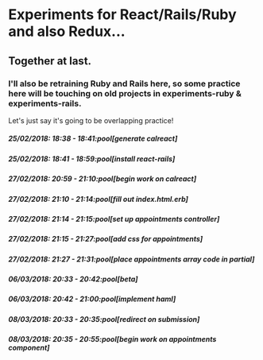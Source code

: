 # Experiments for React/Rails/Ruby and also Redux...
## Together at last.
### I'll also be retraining Ruby and Rails here, so some practice here will be touching on old projects in experiments-ruby & experiments-rails.

Let's just say it's going to be overlapping practice!

##### 25/02/2018: 18:38 - 18:41:pool[generate calreact]

##### 25/02/2018: 18:41 - 18:59:pool[install react-rails]

##### 27/02/2018: 20:59 - 21:10:pool[begin work on calreact]

##### 27/02/2018: 21:10 - 21:14:pool[fill out index.html.erb]

##### 27/02/2018: 21:14 - 21:15:pool[set up appointments controller]

##### 27/02/2018: 21:15 - 21:27:pool[add css for appointments]

##### 27/02/2018: 21:27 - 21:31:pool[place appointments array code in partial]

##### 06/03/2018: 20:33 - 20:42:pool[beta]

##### 06/03/2018: 20:42 - 21:00:pool[implement haml]

##### 08/03/2018: 20:33 - 20:35:pool[redirect on submission]

##### 08/03/2018: 20:35 - 20:55:pool[begin work on appointments component]
